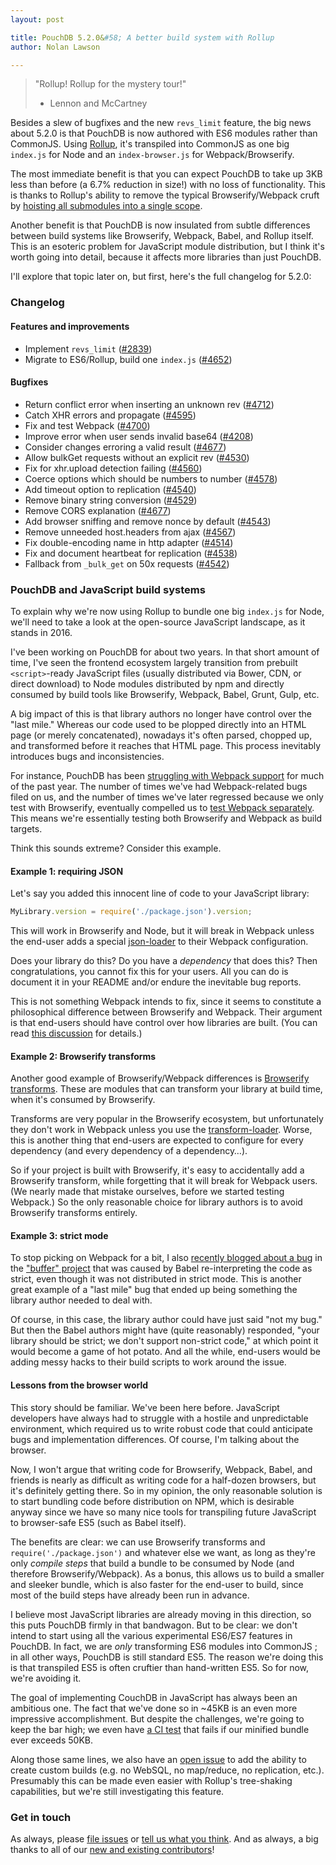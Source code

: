```yaml
---
layout: post

title: PouchDB 5.2.0&#58; A better build system with Rollup
author: Nolan Lawson

---
```


> "Rollup! Rollup for the mystery tour!"
> - Lennon and McCartney

Besides a slew of bugfixes and the new `revs_limit` feature, the big news about 5.2.0 is that PouchDB is now authored with ES6 modules rather than CommonJS. Using [Rollup](http://rollupjs.org/), it's transpiled into CommonJS as one big `index.js` for Node and an `index-browser.js` for Webpack/Browserify.

The most immediate benefit is that you can expect PouchDB to take up 3KB less than before (a 6.7% reduction in size!) with no loss of functionality. This is thanks to Rollup's ability to remove the typical Browserify/Webpack cruft by [hoisting all submodules into a single scope](https://github.com/nolanlawson/rollup-comparison).

Another benefit is that PouchDB is now insulated from subtle differences between build systems like Browserify, Webpack, Babel, and Rollup itself. This is an esoteric problem for JavaScript module distribution, but I think it's worth going into detail, because it affects more libraries than just PouchDB.

I'll explore that topic later on, but first, here's the full changelog for 5.2.0:

### Changelog

#### Features and improvements

* Implement `revs_limit` ([#2839](https://github.com/pouchdb/pouchdb/issues/2839))
* Migrate to ES6/Rollup, build one `index.js` ([#4652](https://github.com/pouchdb/pouchdb/issues/4652))

#### Bugfixes

* Return conflict error when inserting an unknown rev ([#4712](https://github.com/pouchdb/pouchdb/issues/4712))
* Catch XHR errors and propagate ([#4595](https://github.com/pouchdb/pouchdb/issues/4595))
* Fix and test Webpack ([#4700](https://github.com/pouchdb/pouchdb/issues/4700))
* Improve error when user sends invalid base64 ([#4208](https://github.com/pouchdb/pouchdb/issues/4208))
* Consider changes erroring a valid result ([#4677](https://github.com/pouchdb/pouchdb/issues/4677))
* Allow bulkGet requests without an explicit rev ([#4530](https://github.com/pouchdb/pouchdb/issues/4530)) 
* Fix for xhr.upload detection failing ([#4560](https://github.com/pouchdb/pouchdb/issues/4560))
* Coerce options which should be numbers to number ([#4578](https://github.com/pouchdb/pouchdb/issues/4578))
* Add timeout option to replication ([#4540](https://github.com/pouchdb/pouchdb/issues/4540))
* Remove binary string conversion ([#4529](https://github.com/pouchdb/pouchdb/issues/4529))
* Remove CORS explanation ([#4677](https://github.com/pouchdb/pouchdb/issues/4677))
* Add browser sniffing and remove nonce by default ([#4543](https://github.com/pouchdb/pouchdb/issues/4543))
* Remove unneeded host.headers from ajax ([#4567](https://github.com/pouchdb/pouchdb/issues/4567))
* Fix double-encoding name in http adapter ([#4514](https://github.com/pouchdb/pouchdb/issues/4514))
* Fix and document heartbeat for replication ([#4538](https://github.com/pouchdb/pouchdb/issues/4538))
* Fallback from `_bulk_get` on 50x requests ([#4542](https://github.com/pouchdb/pouchdb/issues/4542))

### PouchDB and JavaScript build systems

To explain why we're now using Rollup to bundle one big `index.js` for Node, we'll need to take a look at the open-source JavaScript landscape, as it stands in 2016.

I've been working on PouchDB for about two years. In that short amount of time, I've seen the frontend ecosystem largely transition from prebuilt `<script>`-ready JavaScript files (usually distributed via Bower, CDN, or direct download) to Node modules distributed by npm and directly consumed by build tools like Browserify, Webpack, Babel, Grunt, Gulp, etc.

A big impact of this is that library authors no longer have control over the "last mile." Whereas our code used to be plopped directly into an HTML page (or merely concatenated), nowadays it's often parsed, chopped up, and transformed before it reaches that HTML page. This process inevitably introduces bugs and inconsistencies.

For instance, PouchDB has been [struggling with Webpack support](https://gist.github.com/nolanlawson/e5e3b3856f1a8347f277) for much of the past year. The number of times we've had Webpack-related bugs filed on us, and the number of times we've later regressed because we only test with Browserify, eventually compelled us to [test Webpack separately](https://github.com/pouchdb/pouchdb/pull/4701). This means we're essentially testing both Browserify and Webpack as build targets.

Think this sounds extreme? Consider this example.

#### Example 1: requiring JSON

Let's say you added this innocent line of code to your JavaScript library:

```js
MyLibrary.version = require('./package.json').version;
```

This will work in Browserify and Node, but it will break in Webpack unless the end-user adds a special [json-loader](https://github.com/webpack/json-loader) to their Webpack configuration. 

Does your library do this? Do you have a _dependency_ that does this? Then congratulations, you cannot fix this for your users. All you can do is document it in your README and/or endure the inevitable bug reports.

This is not something Webpack intends to fix, since it seems to constitute a philosophical difference between Browserify and Webpack. Their argument is that end-users should have control over how libraries are built. (You can read [this discussion](https://github.com/webpack/webpack/issues/378) for details.)

#### Example 2: Browserify transforms

Another good example of Browserify/Webpack differences is [Browserify transforms](https://github.com/substack/node-browserify/wiki/list-of-transforms). These are modules that can transform your library at build time, when it's consumed by Browserify.

Transforms are very popular in the Browserify ecosystem, but unfortunately they don't work in Webpack unless you use the [transform-loader](https://github.com/webpack/transform-loader). Worse, this is another thing that end-users are expected to configure for every dependency (and every dependency of a dependency&hellip;).

So if your project is built with Browserify, it's easy to accidentally add a Browserify transform, while forgetting that it will break for Webpack users. (We nearly made that mistake ourselves, before we started testing Webpack.) So the only reasonable choice for library authors is to avoid Browserify transforms entirely.

#### Example 3: strict mode

To stop picking on Webpack for a bit, I also [recently blogged about a bug](http://nolanlawson.com/2015/12/28/how-to-fix-a-bug-in-an-open-source-project/) in the ["buffer" project](https://github.com/feross/buffer) that was caused by Babel re-interpreting the code as strict, even though it was not distributed in strict mode. This is another great example of a "last mile" bug that ended up being something the library author needed to deal with.

Of course, in this case, the library author could have just said "not my bug." But then the Babel authors might have (quite reasonably) responded, "your library should be strict; we don't support non-strict code," at which point it would become a game of hot potato. And all the while, end-users would be adding messy hacks to their build scripts to work around the issue.

#### Lessons from the browser world

This story should be familiar. We've been here before. JavaScript developers have always had to struggle with a hostile and unpredictable environment, which required us to write robust code that could anticipate bugs and implementation differences. Of course, I'm talking about the browser.

Now, I won't argue that writing code for Browserify, Webpack, Babel, and friends is nearly as difficult as writing code for a half-dozen browsers, but it's definitely getting there. So in my opinion, the only reasonable solution is to start bundling code before distribution on NPM, which is desirable anyway since we have so many nice tools for transpiling future JavaScript to browser-safe ES5 (such as Babel itself).

The benefits are clear: we can use Browserify transforms and `require('./package.json')` and whatever else we want, as long as they're only _compile steps_ that build a bundle to be consumed by Node (and therefore Browserify/Webpack). As a bonus, this allows us to build a smaller and sleeker bundle, which is also faster for the end-user to build, since most of the build steps have already been run in advance.

I believe most JavaScript libraries are already moving in this direction, so this puts PouchDB firmly in that bandwagon. But to be clear: we don't intend to start using all the various experimental ES6/ES7 features in PouchDB. In fact, we are _only_ transforming ES6 modules into CommonJS ; in all other ways, PouchDB is still standard ES5. The reason we're doing this is that transpiled ES5 is often cruftier than hand-written ES5. So for now, we're avoiding it.

The goal of implementing CouchDB in JavaScript has always been an ambitious one. The fact that we've done so in ~45KB is an even more impressive accomplishment. But despite the challenges, we're going to keep the bar high; we even have [a CI test](https://github.com/pouchdb/pouchdb/blob/541867814da313855bd802cdc87cce8fcfb12320/bin/verify-bundle-size.sh) that fails if our minified bundle ever exceeds 50KB.

Along those same lines, we also have an [open issue](https://github.com/pouchdb/pouchdb/issues/4449) to add the ability to create custom builds (e.g. no WebSQL, no map/reduce, no replication, etc.). Presumably this can be made even easier with Rollup's tree-shaking capabilities, but we're still investigating this feature.

### Get in touch

As always, please [file issues](https://github.com/pouchdb/pouchdb/issues) or [tell us what you think](https://github.com/pouchdb/pouchdb/blob/master/CONTRIBUTING.md#get-in-touch). And as always, a big thanks to all of our [new and existing contributors](https://github.com/pouchdb/pouchdb/graphs/contributors)!